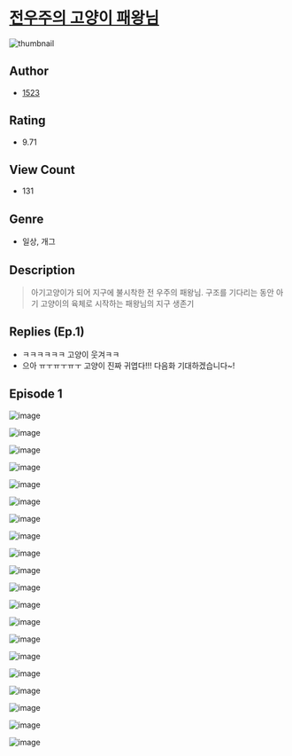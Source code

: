 # [전우주의 고양이 패왕님](https://comic.naver.com/challenge/list?titleId=810300)
![thumbnail](https://image-comic.pstatic.net/user_contents_data/challenge_comic/2023/05/23/359243/upload_7378082769800410934_480x623.jpeg)

## Author
- [1523](https://comic.naver.com/artistTitle?id=359243)

## Rating
- 9.71

## View Count
- 131

## Genre
- 일상, 개그

## Description
> 아기고양이가 되어 지구에 불시착한 전 우주의 패왕님. 구조를 기다리는 동안 아기 고양이의 육체로 시작하는 패왕님의 지구 생존기

## Replies (Ep.1)
- ㅋㅋㅋㅋㅋㅋ 고양이 웃겨ㅋㅋ
- 으아 ㅠㅜㅠㅜㅠㅜ 고양이 진짜 귀엽다!!! 다음화 기대하겠습니다~!

## Episode 1
![image](https://image-comic.pstatic.net/user_contents_data/challenge_comic/2023/05/23/359243/upload_4051047660988556641.jpeg)

![image](https://image-comic.pstatic.net/user_contents_data/challenge_comic/2023/05/23/359243/upload_3703193878080401969.jpeg)

![image](https://image-comic.pstatic.net/user_contents_data/challenge_comic/2023/05/23/359243/upload_7364854584007864934.jpeg)

![image](https://image-comic.pstatic.net/user_contents_data/challenge_comic/2023/05/23/359243/upload_7161348356959397173.jpeg)

![image](https://image-comic.pstatic.net/user_contents_data/challenge_comic/2023/05/23/359243/upload_7077515005548376118.jpeg)

![image](https://image-comic.pstatic.net/user_contents_data/challenge_comic/2023/05/23/359243/upload_3905524904000501860.jpeg)

![image](https://image-comic.pstatic.net/user_contents_data/challenge_comic/2023/05/23/359243/upload_3834877961869801826.jpeg)

![image](https://image-comic.pstatic.net/user_contents_data/challenge_comic/2023/05/23/359243/upload_3474308526118418020.jpeg)

![image](https://image-comic.pstatic.net/user_contents_data/challenge_comic/2023/05/23/359243/upload_4123154530447930937.jpeg)

![image](https://image-comic.pstatic.net/user_contents_data/challenge_comic/2023/05/23/359243/upload_3618751397965869624.jpeg)

![image](https://image-comic.pstatic.net/user_contents_data/challenge_comic/2023/05/23/359243/upload_3847590523866528101.jpeg)

![image](https://image-comic.pstatic.net/user_contents_data/challenge_comic/2023/05/23/359243/upload_3558187170741171508.jpeg)

![image](https://image-comic.pstatic.net/user_contents_data/challenge_comic/2023/05/23/359243/upload_3832951846003434085.jpeg)

![image](https://image-comic.pstatic.net/user_contents_data/challenge_comic/2023/05/23/359243/upload_7220168724432905015.jpeg)

![image](https://image-comic.pstatic.net/user_contents_data/challenge_comic/2023/05/23/359243/upload_7162466362716402483.jpeg)

![image](https://image-comic.pstatic.net/user_contents_data/challenge_comic/2023/05/23/359243/upload_3991086893124182323.jpeg)

![image](https://image-comic.pstatic.net/user_contents_data/challenge_comic/2023/05/23/359243/upload_3905853645109092921.jpeg)

![image](https://image-comic.pstatic.net/user_contents_data/challenge_comic/2023/05/23/359243/upload_7162468754288293176.jpeg)

![image](https://image-comic.pstatic.net/user_contents_data/challenge_comic/2023/05/23/359243/upload_7293641397686527537.jpeg)

![image](https://image-comic.pstatic.net/user_contents_data/challenge_comic/2023/05/23/359243/upload_4049126620931307059.jpeg)
